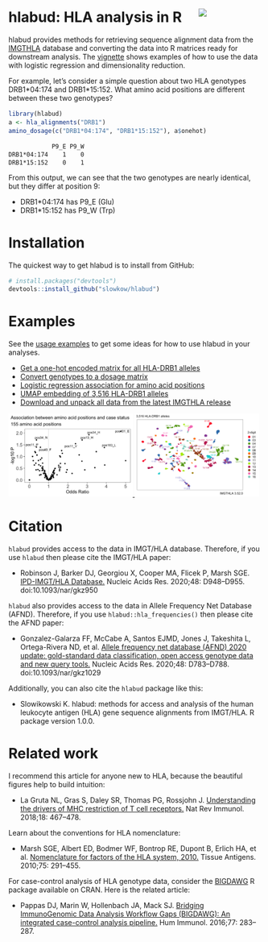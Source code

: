 # hlabud: HLA analysis in R <img width="25%" align="right" src="https://github.com/slowkow/hlabud/assets/209714/8fd7874d-7773-42d1-858e-79c56dc5d94f"></img>

hlabud provides methods for retrieving sequence alignment data from the [IMGTHLA] database and converting the data into R matrices ready for downstream analysis. The [vignette](articles/examples.html) shows examples of how to use the data with logistic regression and dimensionality reduction.

[IMGTHLA]: https://github.com/ANHIG/IMGTHLA

For example, let’s consider a simple question about two HLA genotypes DRB1\*04:174 and DRB1\*15:152. What amino acid positions are different between these two genotypes?

```r
library(hlabud)
a <- hla_alignments("DRB1")
amino_dosage(c("DRB1*04:174", "DRB1*15:152"), a$onehot)
```

```
            P9_E P9_W
DRB1*04:174    1    0
DRB1*15:152    0    1
```

From this output, we can see that the two genotypes are nearly identical, but they differ at position 9:

-   DRB1\*04:174 has P9\_E (Glu)
-   DRB1\*15:152 has P9\_W (Trp)


Installation
============

The quickest way to get hlabud is to install from GitHub:

```r
# install.packages("devtools")
devtools::install_github("slowkow/hlabud")
```


Examples
========

See the [usage examples](articles/examples.html) to get some ideas for how to use hlabud in your analyses.

- [Get a one-hot encoded matrix for all HLA-DRB1 alleles](articles/examples.html#get-a-one-hot-encoded-matrix-for-all-hla-drb1-alleles)
- [Convert genotypes to a dosage matrix](articles/examples.html#convert-genotypes-to-a-dosage-matrix)
- [Logistic regression association for amino acid positions](articles/examples.html#logistic-regression-association-for-amino-acid-positions)
- [UMAP embedding of 3,516 HLA-DRB1 alleles](articles/examples.html#umap-embedding-of-3516-hla-drb1-alleles)
- [Download and unpack all data from the latest IMGTHLA release](articles/examples.html#download-and-unpack-all-data-from-the-latest-imgthla-release)

<a href="articles/examples.html#logistic-regression-association-for-amino-acid-positions">
<img width="49%" src="articles/examples_files/figure-html/glm-volcano-1.png">
</a>
<a href="articles/examples.html#umap-embedding-of-3516-hla-drb1-alleles">
<img width="49%" src="articles/examples_files/figure-html/umap-2digit-1.png">
</a>


Citation
========

`hlabud` provides access to the data in IMGT/HLA database. Therefore, if you use `hlabud` then please cite the IMGT/HLA paper:

- Robinson J, Barker DJ, Georgiou X, Cooper MA, Flicek P, Marsh SGE. [IPD-IMGT/HLA Database.](https://www.ncbi.nlm.nih.gov/pubmed/31667505) Nucleic Acids Res. 2020;48: D948–D955. doi:10.1093/nar/gkz950

`hlabud` also provides access to the data in Allele Frequency Net Database (AFND). Therefore, if you use `hlabud::hla_frequencies()` then please cite the AFND paper:

- Gonzalez-Galarza FF, McCabe A, Santos EJMD, Jones J, Takeshita L, Ortega-Rivera ND, et al. [Allele frequency net database (AFND) 2020 update: gold-standard data classification, open access genotype data and new query tools.](https://pubmed.ncbi.nlm.nih.gov/31722398) Nucleic Acids Res. 2020;48: D783–D788. doi:10.1093/nar/gkz1029

Additionally, you can also cite the `hlabud` package like this:

- Slowikowski K. hlabud: methods for access and analysis of the human leukocyte antigen (HLA) gene sequence alignments from IMGT/HLA. R package version 1.0.0.


Related work
============

I recommend this article for anyone new to HLA, because the beautiful figures help to build intuition:

- La Gruta NL, Gras S, Daley SR, Thomas PG, Rossjohn J. [Understanding the drivers of MHC restriction of T cell receptors.](https://www.ncbi.nlm.nih.gov/pubmed/29636542) Nat Rev Immunol. 2018;18: 467–478.

Learn about the conventions for HLA nomenclature:

- Marsh SGE, Albert ED, Bodmer WF, Bontrop RE, Dupont B, Erlich HA, et al. [Nomenclature for factors of the HLA system, 2010.](https://www.ncbi.nlm.nih.gov/pubmed/20356336) Tissue Antigens. 2010;75: 291–455.

For case-control analysis of HLA genotype data, consider the
[BIGDAWG](https://CRAN.R-project.org/package=BIGDAWG) R package
available on CRAN. Here is the related article:

- Pappas DJ, Marin W, Hollenbach JA, Mack SJ. [Bridging ImmunoGenomic Data Analysis Workflow Gaps (BIGDAWG): An integrated case-control analysis pipeline.](https://pubmed.ncbi.nlm.nih.gov/26708359) Hum Immunol. 2016;77: 283–287.


